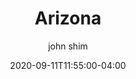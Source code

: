 ---
date: 2020-09-11T11:55:00-04:00
title: "Arizona"
ab: "AZ"
seo_title: "Contact Arizona Governor"
description: Contact Arizona Governor
author: john shim
url: /arizona/
weight: 1
---